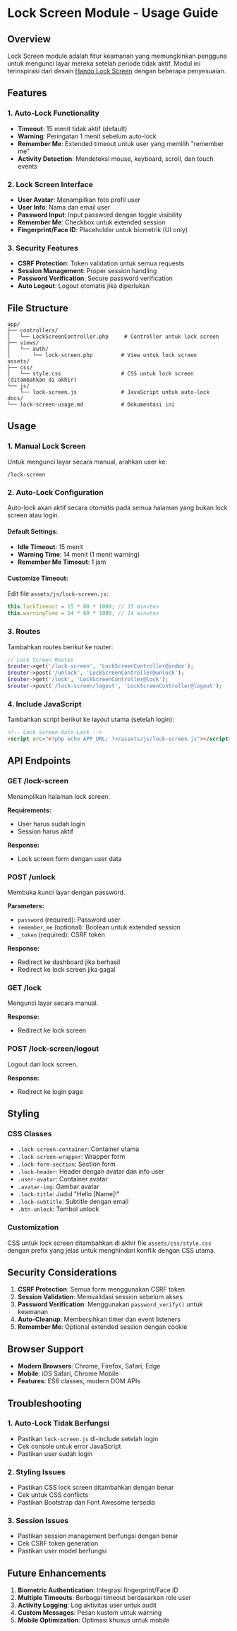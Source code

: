 # Lock Screen Module - Usage Guide

## Overview

Lock Screen module adalah fitur keamanan yang memungkinkan pengguna untuk mengunci layar mereka setelah periode tidak aktif. Modul ini terinspirasi dari desain [Hando Lock Screen](https://zoyothemes.com/hando/html/auth-lock-screen) dengan beberapa penyesuaian.

## Features

### 1. Auto-Lock Functionality

- **Timeout**: 15 menit tidak aktif (default)
- **Warning**: Peringatan 1 menit sebelum auto-lock
- **Remember Me**: Extended timeout untuk user yang memilih "remember me"
- **Activity Detection**: Mendeteksi mouse, keyboard, scroll, dan touch events

### 2. Lock Screen Interface

- **User Avatar**: Menampilkan foto profil user
- **User Info**: Nama dan email user
- **Password Input**: Input password dengan toggle visibility
- **Remember Me**: Checkbox untuk extended session
- **Fingerprint/Face ID**: Placeholder untuk biometrik (UI only)

### 3. Security Features

- **CSRF Protection**: Token validation untuk semua requests
- **Session Management**: Proper session handling
- **Password Verification**: Secure password verification
- **Auto Logout**: Logout otomatis jika diperlukan

## File Structure

```
app/
├── controllers/
│   └── LockScreenController.php     # Controller untuk lock screen
├── views/
│   └── auth/
│       └── lock-screen.php         # View untuk lock screen
assets/
├── css/
│   └── style.css                   # CSS untuk lock screen (ditambahkan di akhir)
└── js/
    └── lock-screen.js              # JavaScript untuk auto-lock
docs/
└── lock-screen-usage.md            # Dokumentasi ini
```

## Usage

### 1. Manual Lock Screen

Untuk mengunci layar secara manual, arahkan user ke:

```
/lock-screen
```

### 2. Auto-Lock Configuration

Auto-lock akan aktif secara otomatis pada semua halaman yang bukan lock screen atau login.

#### Default Settings:

- **Idle Timeout**: 15 menit
- **Warning Time**: 14 menit (1 menit warning)
- **Remember Me Timeout**: 1 jam

#### Customize Timeout:

Edit file `assets/js/lock-screen.js`:

```javascript
this.lockTimeout = 15 * 60 * 1000; // 15 minutes
this.warningTime = 14 * 60 * 1000; // 14 minutes
```

### 3. Routes

Tambahkan routes berikut ke router:

```php
// Lock Screen Routes
$router->get('/lock-screen', 'LockScreenController@index');
$router->post('/unlock', 'LockScreenController@unlock');
$router->get('/lock', 'LockScreenController@lock');
$router->post('/lock-screen/logout', 'LockScreenController@logout');
```

### 4. Include JavaScript

Tambahkan script berikut ke layout utama (setelah login):

```html
<!-- Lock Screen Auto-Lock -->
<script src="<?php echo APP_URL; ?>/assets/js/lock-screen.js"></script>
```

## API Endpoints

### GET /lock-screen

Menampilkan halaman lock screen.

**Requirements:**

- User harus sudah login
- Session harus aktif

**Response:**

- Lock screen form dengan user data

### POST /unlock

Membuka kunci layar dengan password.

**Parameters:**

- `password` (required): Password user
- `remember_me` (optional): Boolean untuk extended session
- `_token` (required): CSRF token

**Response:**

- Redirect ke dashboard jika berhasil
- Redirect ke lock screen jika gagal

### GET /lock

Mengunci layar secara manual.

**Response:**

- Redirect ke lock screen

### POST /lock-screen/logout

Logout dari lock screen.

**Response:**

- Redirect ke login page

## Styling

### CSS Classes

- `.lock-screen-container`: Container utama
- `.lock-screen-wrapper`: Wrapper form
- `.lock-form-section`: Section form
- `.lock-header`: Header dengan avatar dan info user
- `.user-avatar`: Container avatar
- `.avatar-img`: Gambar avatar
- `.lock-title`: Judul "Hello [Name]!"
- `.lock-subtitle`: Subtitle dengan email
- `.btn-unlock`: Tombol unlock

### Customization

CSS untuk lock screen ditambahkan di akhir file `assets/css/style.css` dengan prefix yang jelas untuk menghindari konflik dengan CSS utama.

## Security Considerations

1. **CSRF Protection**: Semua form menggunakan CSRF token
2. **Session Validation**: Memvalidasi session sebelum akses
3. **Password Verification**: Menggunakan `password_verify()` untuk keamanan
4. **Auto-Cleanup**: Membersihkan timer dan event listeners
5. **Remember Me**: Optional extended session dengan cookie

## Browser Support

- **Modern Browsers**: Chrome, Firefox, Safari, Edge
- **Mobile**: iOS Safari, Chrome Mobile
- **Features**: ES6 classes, modern DOM APIs

## Troubleshooting

### 1. Auto-Lock Tidak Berfungsi

- Pastikan `lock-screen.js` di-include setelah login
- Cek console untuk error JavaScript
- Pastikan user sudah login

### 2. Styling Issues

- Pastikan CSS lock screen ditambahkan dengan benar
- Cek untuk CSS conflicts
- Pastikan Bootstrap dan Font Awesome tersedia

### 3. Session Issues

- Pastikan session management berfungsi dengan benar
- Cek CSRF token generation
- Pastikan user model berfungsi

## Future Enhancements

1. **Biometric Authentication**: Integrasi fingerprint/Face ID
2. **Multiple Timeouts**: Berbagai timeout berdasarkan role user
3. **Activity Logging**: Log aktivitas user untuk audit
4. **Custom Messages**: Pesan kustom untuk warning
5. **Mobile Optimization**: Optimasi khusus untuk mobile
